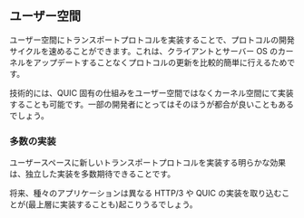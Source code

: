 ## ユーザー空間

ユーザー空間にトランスポートプロトコルを実装することで、プロトコルの開発サイクルを速めることができます。これは、クライアントとサーバー OS のカーネルをアップデートすることなくプロトコルの更新を比較的簡単に行えるためです。

技術的には、QUIC 固有の仕組みをユーザー空間ではなくカーネル空間にて実装することも可能です。一部の開発者にとってはそのほうが都合が良いこともあるでしょう。

### 多数の実装

ユーザースペースに新しいトランスポートプロトコルを実装する明らかな効果は、独立した実装を多数期待できることです。

将来、種々のアプリケーションは異なる HTTP/3 や QUIC の実装を取り込むことが(最上層に実装することも)起こりうるでしょう。
